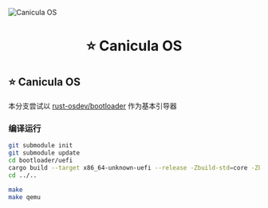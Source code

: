 ![Canicula OS](https://picture.hanbings.com/2024/09/22/f1b8f29c20aba151c2c5e987b2c50ddd.png)

<h1 align="center">⭐ Canicula OS</h1>

## ⭐ Canicula OS

本分支尝试以 [rust-osdev/bootloader](https://github.com/rust-osdev/bootloader) 作为基本引导器

### 编译运行

```bash
git submodule init
git submodule update
cd bootloader/uefi
cargo build --target x86_64-unknown-uefi --release -Zbuild-std=core -Zbuild-std-features=compiler-builtins-mem
cd ../..

make
make qemu
```